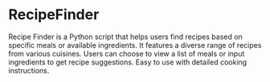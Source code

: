 # RecipeFinder
Recipe Finder is a Python script that helps users find recipes based on specific meals or available ingredients. It features a diverse range of recipes from various cuisines. Users can choose to view a list of meals or input ingredients to get recipe suggestions. Easy to use with detailed cooking instructions.
